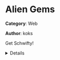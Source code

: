 # Alien Gems

**Category**: Web

**Author**: koks

Get Schwifty!

<details>

Ruby on Rails app and the source code is provided.

The `master.key` is also in the files provided.

It can be used to forge any session cookies in order to get the flag from the Application Controller.

</details>

